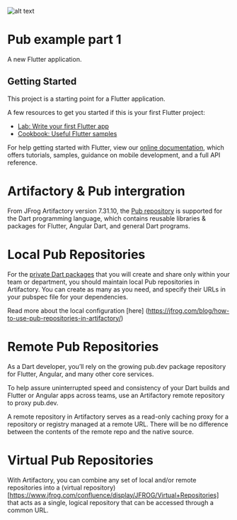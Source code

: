 ![alt text](https://speedmedia.jfrog.com/08612fe1-9391-4cf3-ac1a-6dd49c36b276/https://media.jfrog.com/wp-content/uploads/2022/03/16163435/863x300-1.png/mxw_1024,f_auto)

# Pub example part 1 

A new Flutter application.

## Getting Started

This project is a starting point for a Flutter application.

A few resources to get you started if this is your first Flutter project:

- [Lab: Write your first Flutter app](https://flutter.dev/docs/get-started/codelab)
- [Cookbook: Useful Flutter samples](https://flutter.dev/docs/cookbook)

For help getting started with Flutter, view our
[online documentation](https://flutter.dev/docs), which offers tutorials,
samples, guidance on mobile development, and a full API reference.

# Artifactory & Pub intergration 
From JFrog Artifactory version 7.31.10, the [Pub repository](https://www.jfrog.com/confluence/display/JFROG/Pub+Repositories) is supported for the Dart programming language, which contains reusable libraries & packages for Flutter, Angular Dart, and general Dart programs.

# Local Pub Repositories
For the [private Dart packages](https://medium.com/dartlang/hosting-a-private-dart-package-repository-774c3c51dff9) that you will create and share only within your team or department, you should maintain local Pub repositories in Artifactory. You can create as many as you need, and specify their URLs in your pubspec file for your dependencies.

Read more about the local configuration [here] (https://jfrog.com/blog/how-to-use-pub-repositories-in-artifactory/)

# Remote Pub Repositories

As a Dart developer, you’ll rely on the growing pub.dev package repository for Flutter, Angular, and many other core services.

To help assure uninterrupted speed and consistency of your Dart builds and Flutter or Angular apps across teams, use an Artifactory remote repository to proxy pub.dev.

A remote repository in Artifactory serves as a read-only caching proxy for a repository or registry managed at a remote URL. There will be no difference between the contents of the remote repo and the native source.

# Virtual Pub Repositories

With Artifactory, you can combine any set of local and/or remote repositories into a (virtual repository) [https://www.jfrog.com/confluence/display/JFROG/Virtual+Repositories]  that acts as a single, logical repository that can be accessed through a common URL.
